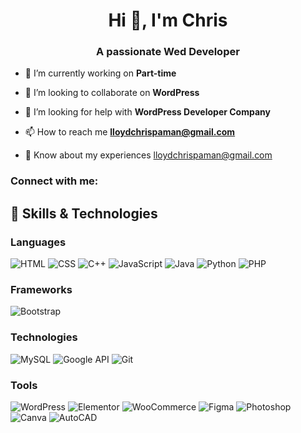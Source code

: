 <h1 align="center">Hi 👋, I'm Chris</h1>
<h3 align="center">A passionate Wed Developer</h3>

- 🔭 I’m currently working on **Part-time**

- 👯 I’m looking to collaborate on **WordPress**

- 🤝 I’m looking for help with **WordPress Developer Company**

- 📫 How to reach me **lloydchrispaman@gmail.com**

- 📄 Know about my experiences [lloydchrispaman@gmail.com](lloydchrispaman@gmail.com)

<h3 align="left">Connect with me:</h3>
<p align="left">
</p>

## 🔧 Skills & Technologies

### Languages
![HTML](https://img.shields.io/badge/-HTML-E34F26?style=flat-square&logo=html5&logoColor=white)
![CSS](https://img.shields.io/badge/-CSS-1572B6?style=flat-square&logo=css3&logoColor=white)
![C++](https://img.shields.io/badge/-C++-00599C?style=flat-square&logo=c%2B%2B&logoColor=white)
![JavaScript](https://img.shields.io/badge/-JavaScript-F7DF1E?style=flat-square&logo=javascript&logoColor=black)
![Java](https://img.shields.io/badge/-Java-007396?style=flat-square&logo=java&logoColor=white)
![Python](https://img.shields.io/badge/-Python-3776AB?style=flat-square&logo=python&logoColor=white)
![PHP](https://img.shields.io/badge/-PHP-777BB4?style=flat-square&logo=php&logoColor=white)

### Frameworks
![Bootstrap](https://img.shields.io/badge/-Bootstrap-563D7C?style=flat-square&logo=bootstrap&logoColor=white)

### Technologies
![MySQL](https://img.shields.io/badge/-MySQL-4479A1?style=flat-square&logo=mysql&logoColor=white)
![Google API](https://img.shields.io/badge/-Google%20API-4285F4?style=flat-square&logo=google&logoColor=white)
![Git](https://img.shields.io/badge/-Git-F05032?style=flat-square&logo=git&logoColor=white)

### Tools
![WordPress](https://img.shields.io/badge/-WordPress-21759B?style=flat-square&logo=wordpress&logoColor=white)
![Elementor](https://img.shields.io/badge/-Elementor-92003B?style=flat-square&logo=elementor&logoColor=white)
![WooCommerce](https://img.shields.io/badge/-WooCommerce-96588A?style=flat-square&logo=woocommerce&logoColor=white)
![Figma](https://img.shields.io/badge/-Figma-F24E1E?style=flat-square&logo=figma&logoColor=white)
![Photoshop](https://img.shields.io/badge/-Photoshop-31A8FF?style=flat-square&logo=adobe-photoshop&logoColor=white)
![Canva](https://img.shields.io/badge/-Canva-00C4CC?style=flat-square&logo=canva&logoColor=white)
![AutoCAD](https://img.shields.io/badge/-AutoCAD-EE3124?style=flat-square&logo=autodesk&logoColor=white)

